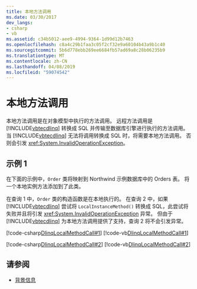 ```yaml
---
title: 本地方法调用
ms.date: 03/30/2017
dev_langs:
- csharp
- vb
ms.assetid: c34b5012-aee9-4994-9364-1d99d12b7463
ms.openlocfilehash: c8a4c29b1faa3c05f2cf32e9a60104b43a9b1c40
ms.sourcegitcommit: 5b6d778ebb269ee6684fb57ad69a8c28b06235b9
ms.translationtype: MT
ms.contentlocale: zh-CN
ms.lasthandoff: 04/08/2019
ms.locfileid: "59074542"
---
```

# <a name="local-method-calls"></a>本地方法调用
本地方法调用是在对象模型中执行的方法调用。 远程方法调用是 [!INCLUDE[vbtecdlinq](../../../../../../includes/vbtecdlinq-md.md)] 转换成 SQL 并传输至数据库引擎进行执行的方法调用。 当 [!INCLUDE[vbtecdlinq](../../../../../../includes/vbtecdlinq-md.md)] 无法将调用转换成 SQL 时，将需要本地方法调用。 否则会引发 <xref:System.InvalidOperationException>。  
  
## <a name="example-1"></a>示例 1  
 在下面的示例中，`Order` 类将映射到 Northwind 示例数据库中的 Orders 表。 将一个本地实例方法添加到了此类。  
  
 在查询 1 中，`Order` 类的构造函数是在本地执行的。 在查询 2 中，如果 [!INCLUDE[vbtecdlinq](../../../../../../includes/vbtecdlinq-md.md)] 尝试将 `LocalInstanceMethod()` 转换成 SQL，此尝试将失败并且将引发 <xref:System.InvalidOperationException> 异常。 但由于 [!INCLUDE[vbtecdlinq](../../../../../../includes/vbtecdlinq-md.md)] 为本地方法调用提供了支持，查询 2 将不会引发异常。  
  
 [!code-csharp[DlinqLocalMethodCall#1](../../../../../../samples/snippets/csharp/VS_Snippets_Data/DLinqLocalMethodCall/cs/Program.cs#1)]
 [!code-vb[DlinqLocalMethodCall#1](../../../../../../samples/snippets/visualbasic/VS_Snippets_Data/DLinqLocalMethodCall/vb/Module1.vb#1)]  
  
 [!code-csharp[DlinqLocalMethodCall#2](../../../../../../samples/snippets/csharp/VS_Snippets_Data/DLinqLocalMethodCall/cs/northwind.cs#2)]
 [!code-vb[DlinqLocalMethodCall#2](../../../../../../samples/snippets/visualbasic/VS_Snippets_Data/DLinqLocalMethodCall/vb/northwind.vb#2)]  
  
## <a name="see-also"></a>请参阅

- [背景信息](../../../../../../docs/framework/data/adonet/sql/linq/background-information.md)
